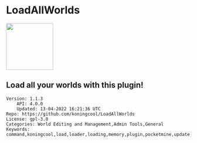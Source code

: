# LoadAllWorlds
<img src="https://raw.githubusercontent.com/koningcool/LoadAllWorlds/03bf7f96fe4a94aa36275c9e34acf15b1886921d/icon.png" width="128" height="128" />

## Load all your worlds with this plugin!
```properties
Version: 1.1.3
    API: 4.0.0
    Updated: 13-04-2022 16:21:36 UTC
Repo: https://github.com/koningcool/LoadAllWorlds
License: gpl-3.0
Categories: World Editing and Management,Admin Tools,General
Keywords: command,koningcool,load,loader,loading,memory,plugin,pocketmine,update,world,worlds
```
